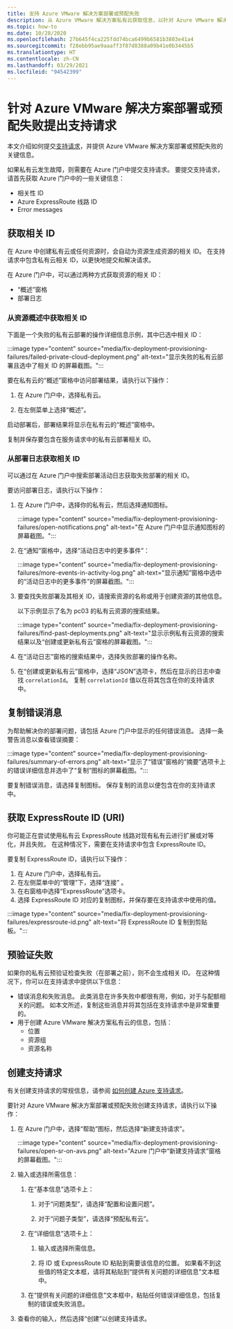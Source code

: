 ```yaml
---
title: 支持 Azure VMware 解决方案部署或预配失败
description: 从 Azure VMware 解决方案私有云获取信息，以针对 Azure VMware 解决方案部署或预配失败提出服务请求。
ms.topic: how-to
ms.date: 10/28/2020
ms.openlocfilehash: 27b645f4ca225fdd74bca6499b6581b3803e41a4
ms.sourcegitcommit: f28ebb95ae9aaaff3f87d8388a09b41e0b3445b5
ms.translationtype: HT
ms.contentlocale: zh-CN
ms.lasthandoff: 03/29/2021
ms.locfileid: "94542399"
---
```

# <a name="open-a-support-request-for-an-azure-vmware-solution-deployment-or-provisioning-failure"></a>针对 Azure VMware 解决方案部署或预配失败提出支持请求

本文介绍如何提交[支持请求](https://rc.portal.azure.com/#create/Microsoft.Support)，并提供 Azure VMware 解决方案部署或预配失败的关键信息。 

如果私有云发生故障，则需要在 Azure 门户中提交支持请求。 要提交支持请求，请首先获取 Azure 门户中的一些关键信息：

- 相关性 ID
- Azure ExpressRoute 线路 ID
- Error messages

## <a name="get-the-correlation-id"></a>获取相关 ID
 
在 Azure 中创建私有云或任何资源时，会自动为资源生成资源的相关 ID。 在支持请求中包含私有云相关 ID，以更快地提交和解决请求。

在 Azure 门户中，可以通过两种方式获取资源的相关 ID：

* “概述”窗格
* 部署日志
 
 ### <a name="get-the-correlation-id-from-the-resource-overview"></a>从资源概述中获取相关 ID

下面是一个失败的私有云部署的操作详细信息示例，其中已选中相关 ID：

:::image type="content" source="media/fix-deployment-provisioning-failures/failed-private-cloud-deployment.png" alt-text="显示失败的私有云部署且选中了相关 ID 的屏幕截图。":::

要在私有云的“概述”窗格中访问部署结果，请执行以下操作：

1. 在 Azure 门户中，选择私有云。

1. 在左侧菜单上选择“概述”。

启动部署后，部署结果将显示在私有云的“概述”窗格中。

复制并保存要包含在服务请求中的私有云部署相关 ID。

### <a name="get-the-correlation-id-from-the-deployment-log"></a>从部署日志获取相关 ID

可以通过在 Azure 门户中搜索部署活动日志获取失败部署的相关 ID。

要访问部署日志，请执行以下操作：

1. 在 Azure 门户中，选择你的私有云，然后选择通知图标。

   :::image type="content" source="media/fix-deployment-provisioning-failures/open-notifications.png" alt-text="在 Azure 门户中显示通知图标的屏幕截图。":::

1. 在“通知”窗格中，选择“活动日志中的更多事件”：

    :::image type="content" source="media/fix-deployment-provisioning-failures/more-events-in-activity-log.png" alt-text="显示通知”窗格中选中的“活动日志中的更多事件”的屏幕截图。":::

1. 要查找失败部署及其相关 ID，请搜索资源的名称或用于创建资源的其他信息。 

    以下示例显示了名为 pc03 的私有云资源的搜索结果。
 
    :::image type="content" source="media/fix-deployment-provisioning-failures/find-past-deployments.png" alt-text="显示示例私有云资源的搜索结果以及“创建或更新私有云”窗格的屏幕截图。":::
 
1. 在“活动日志”窗格的搜索结果中，选择失败部署的操作名称。

1. 在“创建或更新私有云”窗格中，选择“JSON”选项卡，然后在显示的日志中查找 `correlationId`。  复制 `correlationId` 值以在将其包含在你的支持请求中。 
 
## <a name="copy-error-messages"></a>复制错误消息

为帮助解决你的部署问题，请包括 Azure 门户中显示的任何错误消息。 选择一条警告消息以查看错误摘要：
 
:::image type="content" source="media/fix-deployment-provisioning-failures/summary-of-errors.png" alt-text="显示了“错误”窗格的“摘要”选项卡上的错误详细信息并选中了“复制”图标的屏幕截图。":::

要复制错误消息，请选择复制图标。 保存复制的消息以便包含在你的支持请求中。
 
## <a name="get-the-expressroute-id-uri"></a>获取 ExpressRoute ID (URI)
 
你可能正在尝试使用私有云 ExpressRoute 线路对现有私有云进行扩展或对等化，并且失败。 在这种情况下，需要在支持请求中包含 ExpressRoute ID。

要复制 ExpressRoute ID，请执行以下操作：

1. 在 Azure 门户中，选择私有云。
1. 在左侧菜单中的“管理”下，选择“连接” 。 
1. 在右窗格中选择“ExpressRoute”选项卡。
1. 选择 ExpressRoute ID 对应的复制图标，并保存要在支持请求中使用的值。
 
:::image type="content" source="media/fix-deployment-provisioning-failures/expressroute-id.png" alt-text="将 ExpressRoute ID 复制到剪贴板。"::: 
 
## <a name="pre-validation-failures"></a>预验证失败

如果你的私有云预验证检查失败（在部署之前），则不会生成相关 ID。 在这种情况下，你可以在支持请求中提供以下信息：

- 错误消息和失败消息。 此类消息在许多失败中都很有用，例如，对于与配额相关的问题。 如本文所述，复制这些消息并将其包括在支持请求中是非常重要的。
- 用于创建 Azure VMware 解决方案私有云的信息，包括：
  - 位置
  - 资源组
  - 资源名称

## <a name="create-your-support-request"></a>创建支持请求

有关创建支持请求的常规信息，请参阅 [如何创建 Azure 支持请求](../azure-portal/supportability/how-to-create-azure-support-request.md)。 

要针对 Azure VMware 解决方案部署或预配失败创建支持请求，请执行以下操作：

1. 在 Azure 门户中，选择“帮助”图标，然后选择“新建支持请求”。

    :::image type="content" source="media/fix-deployment-provisioning-failures/open-sr-on-avs.png" alt-text="Azure 门户中“新建支持请求”窗格的屏幕截图。":::

1. 输入或选择所需信息：

   1. 在“基本信息”选项卡上：

      1. 对于“问题类型”，请选择“配置和设置问题”。 

      1. 对于“问题子类型”，请选择“预配私有云”。 

   1. 在“详细信息”选项卡上：

      1. 输入或选择所需信息。

      1. 将 ID 或 ExpressRoute ID 粘贴到需要该信息的位置。 如果看不到这些值的特定文本框，请将其粘贴到“提供有关问题的详细信息”文本框中。

    1. 在“提供有关问题的详细信息”文本框中，粘贴任何错误详细信息，包括复制的错误或失败消息。

1. 查看你的输入，然后选择“创建”以创建支持请求。
